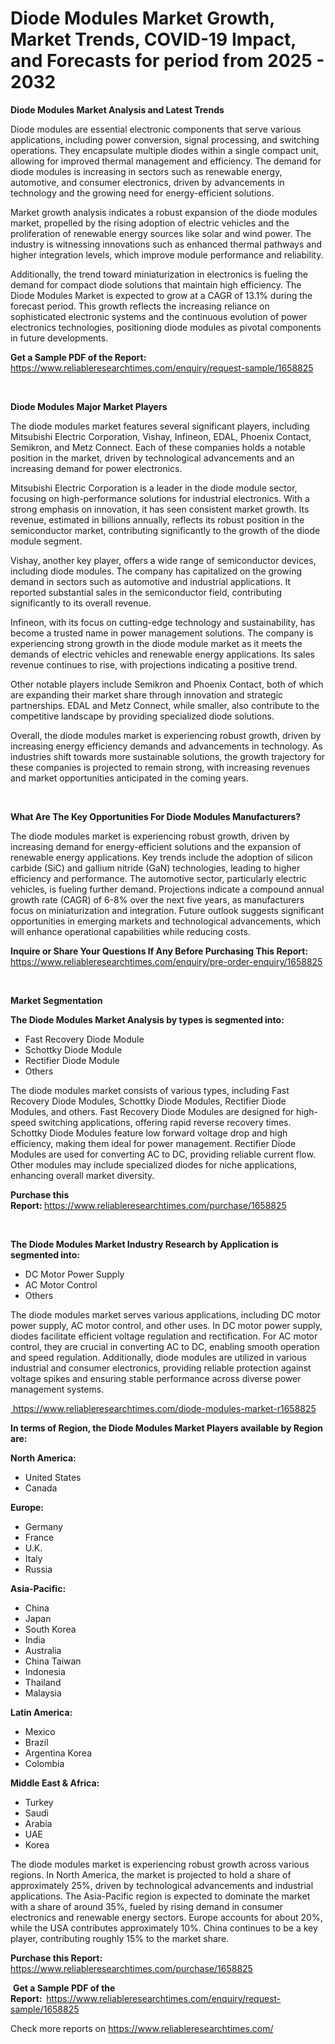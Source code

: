 <p><h1>Diode Modules Market Growth, Market Trends, COVID-19 Impact, and Forecasts for period from 2025 - 2032</h1></p><p><strong>Diode Modules Market Analysis and Latest Trends</strong></p>
<p><p>Diode modules are essential electronic components that serve various applications, including power conversion, signal processing, and switching operations. They encapsulate multiple diodes within a single compact unit, allowing for improved thermal management and efficiency. The demand for diode modules is increasing in sectors such as renewable energy, automotive, and consumer electronics, driven by advancements in technology and the growing need for energy-efficient solutions.</p><p>Market growth analysis indicates a robust expansion of the diode modules market, propelled by the rising adoption of electric vehicles and the proliferation of renewable energy sources like solar and wind power. The industry is witnessing innovations such as enhanced thermal pathways and higher integration levels, which improve module performance and reliability. </p><p>Additionally, the trend toward miniaturization in electronics is fueling the demand for compact diode solutions that maintain high efficiency. The Diode Modules Market is expected to grow at a CAGR of 13.1% during the forecast period. This growth reflects the increasing reliance on sophisticated electronic systems and the continuous evolution of power electronics technologies, positioning diode modules as pivotal components in future developments.</p></p>
<p><strong>Get a Sample PDF of the Report:&nbsp;</strong> <a href="https://www.reliableresearchtimes.com/enquiry/request-sample/1658825?utm_campaign=2405&utm_medium=2&utm_source=Github&utm_content=ia&utm_term=10022025&utm_id=diode-modules">https://www.reliableresearchtimes.com/enquiry/request-sample/1658825</a></p>
<p>&nbsp;</p>
<p><strong>Diode Modules Major Market Players</strong></p>
<p><p>The diode modules market features several significant players, including Mitsubishi Electric Corporation, Vishay, Infineon, EDAL, Phoenix Contact, Semikron, and Metz Connect. Each of these companies holds a notable position in the market, driven by technological advancements and an increasing demand for power electronics.</p><p>Mitsubishi Electric Corporation is a leader in the diode module sector, focusing on high-performance solutions for industrial electronics. With a strong emphasis on innovation, it has seen consistent market growth. Its revenue, estimated in billions annually, reflects its robust position in the semiconductor market, contributing significantly to the growth of the diode module segment.</p><p>Vishay, another key player, offers a wide range of semiconductor devices, including diode modules. The company has capitalized on the growing demand in sectors such as automotive and industrial applications. It reported substantial sales in the semiconductor field, contributing significantly to its overall revenue.</p><p>Infineon, with its focus on cutting-edge technology and sustainability, has become a trusted name in power management solutions. The company is experiencing strong growth in the diode module market as it meets the demands of electric vehicles and renewable energy applications. Its sales revenue continues to rise, with projections indicating a positive trend.</p><p>Other notable players include Semikron and Phoenix Contact, both of which are expanding their market share through innovation and strategic partnerships. EDAL and Metz Connect, while smaller, also contribute to the competitive landscape by providing specialized diode solutions.</p><p>Overall, the diode modules market is experiencing robust growth, driven by increasing energy efficiency demands and advancements in technology. As industries shift towards more sustainable solutions, the growth trajectory for these companies is projected to remain strong, with increasing revenues and market opportunities anticipated in the coming years.</p></p>
<p>&nbsp;</p>
<p><strong>What Are The Key Opportunities For Diode Modules Manufacturers?</strong></p>
<p><p>The diode modules market is experiencing robust growth, driven by increasing demand for energy-efficient solutions and the expansion of renewable energy applications. Key trends include the adoption of silicon carbide (SiC) and gallium nitride (GaN) technologies, leading to higher efficiency and performance. The automotive sector, particularly electric vehicles, is fueling further demand. Projections indicate a compound annual growth rate (CAGR) of 6-8% over the next five years, as manufacturers focus on miniaturization and integration. Future outlook suggests significant opportunities in emerging markets and technological advancements, which will enhance operational capabilities while reducing costs.</p></p>
<p><strong>Inquire or Share Your Questions If Any Before Purchasing This Report:</strong> <a href="https://www.reliableresearchtimes.com/enquiry/pre-order-enquiry/1658825?utm_campaign=2405&utm_medium=2&utm_source=Github&utm_content=ia&utm_term=10022025&utm_id=diode-modules">https://www.reliableresearchtimes.com/enquiry/pre-order-enquiry/1658825</a></p>
<p>&nbsp;</p>
<p><strong>Market Segmentation</strong></p>
<p><strong>The Diode Modules Market Analysis by types is segmented into:</strong></p>
<p><ul><li>Fast Recovery Diode Module</li><li>Schottky Diode Module</li><li>Rectifier Diode Module</li><li>Others</li></ul></p>
<p><p>The diode modules market consists of various types, including Fast Recovery Diode Modules, Schottky Diode Modules, Rectifier Diode Modules, and others. Fast Recovery Diode Modules are designed for high-speed switching applications, offering rapid reverse recovery times. Schottky Diode Modules feature low forward voltage drop and high efficiency, making them ideal for power management. Rectifier Diode Modules are used for converting AC to DC, providing reliable current flow. Other modules may include specialized diodes for niche applications, enhancing overall market diversity.</p></p>
<p><strong>Purchase this Report:&nbsp;</strong><a href="https://www.reliableresearchtimes.com/purchase/1658825?utm_campaign=2405&utm_medium=2&utm_source=Github&utm_content=ia&utm_term=10022025&utm_id=diode-modules">https://www.reliableresearchtimes.com/purchase/1658825</a></p>
<p>&nbsp;</p>
<p><strong>The Diode Modules Market Industry Research by Application is segmented into:</strong></p>
<p><ul><li>DC Motor Power Supply</li><li>AC Motor Control</li><li>Others</li></ul></p>
<p><p>The diode modules market serves various applications, including DC motor power supply, AC motor control, and other uses. In DC motor power supply, diodes facilitate efficient voltage regulation and rectification. For AC motor control, they are crucial in converting AC to DC, enabling smooth operation and speed regulation. Additionally, diode modules are utilized in various industrial and consumer electronics, providing reliable protection against voltage spikes and ensuring stable performance across diverse power management systems.</p></p>
<p><a href="https://www.reliableresearchtimes.com/diode-modules-market-r1658825?utm_campaign=2405&utm_medium=2&utm_source=Github&utm_content=ia&utm_term=10022025&utm_id=diode-modules">&nbsp;https://www.reliableresearchtimes.com/diode-modules-market-r1658825</a></p>
<p><strong>In terms of Region, the Diode Modules Market Players available by Region are:</strong></p>
<p>
    <p> <strong> North America: </strong>
        <ul>
            <li>United States</li>
            <li>Canada</li>
        </ul>
        </p> 
    <p> <strong> Europe: </strong>
        <ul>
            <li>Germany</li>
            <li>France</li>
            <li>U.K.</li>
            <li>Italy</li>
            <li>Russia</li>
        </ul>
        </p> 
    <p> <strong> Asia-Pacific: </strong>
        <ul>
            <li>China</li>
            <li>Japan</li>
            <li>South Korea</li>
            <li>India</li>
            <li>Australia</li>
            <li>China Taiwan</li>
            <li>Indonesia</li>
            <li>Thailand</li>
            <li>Malaysia</li>
        </ul>
        </p> 
    <p> <strong> Latin America: </strong>
        <ul>
            <li>Mexico</li>
            <li>Brazil</li>
            <li>Argentina Korea</li>
            <li>Colombia</li>
        </ul>
        </p> 
    <p> <strong> Middle East & Africa: </strong>
        <ul>
            <li>Turkey</li>
            <li>Saudi</li>
            <li>Arabia</li>
            <li>UAE</li>
            <li>Korea</li>
        </ul>
    </p>
    </p>
<p><p>The diode modules market is experiencing robust growth across various regions. In North America, the market is projected to hold a share of approximately 25%, driven by technological advancements and industrial applications. The Asia-Pacific region is expected to dominate the market with a share of around 35%, fueled by rising demand in consumer electronics and renewable energy sectors. Europe accounts for about 20%, while the USA contributes approximately 10%. China continues to be a key player, contributing roughly 15% to the market share.</p></p>
<p><strong>Purchase this Report: </strong><a href="https://www.reliableresearchtimes.com/purchase/1658825?utm_campaign=2405&utm_medium=2&utm_source=Github&utm_content=ia&utm_term=10022025&utm_id=diode-modules">https://www.reliableresearchtimes.com/purchase/1658825</a></p>
<p>&nbsp;<strong>Get a Sample PDF of the Report:&nbsp;&nbsp;</strong><a href="https://www.reliableresearchtimes.com/enquiry/request-sample/1658825?utm_campaign=2405&utm_medium=2&utm_source=Github&utm_content=ia&utm_term=10022025&utm_id=diode-modules">https://www.reliableresearchtimes.com/enquiry/request-sample/1658825</a></p>
<p><strong></strong></p>
<p>Check more reports on <a href="https://www.reliableresearchtimes.com/?utm_campaign=2405&utm_medium=2&utm_source=Github&utm_content=ia&utm_term=10022025&utm_id=diode-modules">https://www.reliableresearchtimes.com/</a></p>